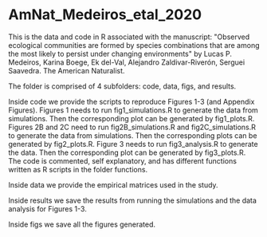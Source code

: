 # AmNat_Medeiros_etal_2020
This is the data and code in R associated with the manuscript: "Observed ecological communities are formed by species combinations that are among the most likely to persist under changing environments" by Lucas P. Medeiros, Karina Boege, Ek del-Val, Alejandro Zaldivar-Riverón, Serguei Saavedra. The American Naturalist.

The folder is comprised of 4 subfolders: code, data, figs, and results.

Inside code we provide the scripts to reproduce Figures 1-3 (and Appendix Figures). Figures 1 needs to run fig1_simulations.R to generate the data from simulations. Then the corresponding plot can be generated by fig1_plots.R. Figures 2B and 2C need to run fig2B_simulations.R and fig2C_simulations.R to generate the data from simulations. Then the corresponding plots can be generated by fig2_plots.R. Figure 3 needs to run fig3_analysis.R to generate the data. Then the corresponding plot can be generated by fig3_plots.R. The code is commented, self explanatory, and has different functions written as R scripts in the folder functions.

Inside data we provide the empirical matrices used in the study.

Inside results we save the results from running the simulations and the data analysis for Figures 1-3.

Inside figs we save all the figures generated.
